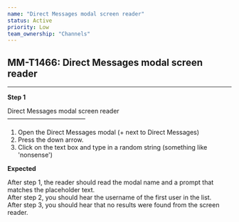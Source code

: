 ```yaml
---
name: "Direct Messages modal screen reader"
status: Active
priority: Low
team_ownership: "Channels"
---
```


## MM-T1466: Direct Messages modal screen reader

---

**Step 1**

Direct Messages modal screen reader\
–––––––––––––––––––––––––

1. Open the Direct Messages modal (+ next to Direct Messages)
2. Press the down arrow.
3. Click on the text box and type in a random string (something like 'nonsense')

**Expected**

After step 1, the reader should read the modal name and a prompt that matches the placeholder text.\
After step 2, you should hear the username of the first user in the list.\
After step 3, you should hear that no results were found from the screen reader.
